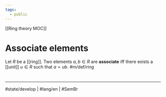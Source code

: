 ```yaml
---
tags:
  - public
---
```

[[Ring theory MOC]]
# Associate elements

Let $R$ be a [[ring]].
Two elements $a,b \in R$ are **associate** iff there exists a [[unit]] $u \in R$ such that $a = ub$. #m/def/ring 


#
---
#state/develop | #lang/en | #SemBr
